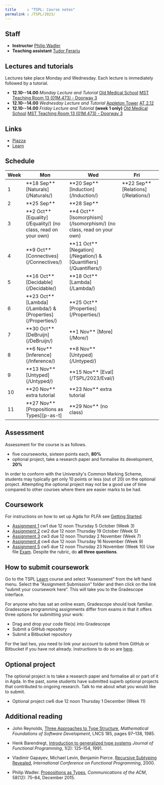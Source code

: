 ```yaml
---
title     : "TSPL: Course notes"
permalink : /TSPL/2023/
---
```



## Staff

* **Instructor**
    [Philip Wadler](https://homepages.inf.ed.ac.uk/wadler)
* **Teaching assistant**
    [Tudor Ferariu](https://www.inf.ed.ac.uk/people/students/Tudor_Ferariu.html)

## Lectures and tutorials

Lectures take place Monday and Wednesday.
Each lecture is immediately followed by a tutorial.

* **12.10--14.00** _Monday Lecture and Tutorial_
  [Old Medical School](https://www.ed.ac.uk/maps/maps?building=0113)
  [MST Teaching Room 13 (01M.473) - Doorway 3]( https://www.ed.ac.uk/timetabling-examinations/timetabling/room-bookings/bookable-rooms3/room/0113_01M_01M.473)
* **12.10--14.00** _Wednesday Lecture and Tutorial_
  [Appleton Tower](https://www.ed.ac.uk/maps/maps?building=0201)
  [AT 2.12](https://www.ed.ac.uk/timetabling-examinations/timetabling/room-bookings/bookable-rooms3/room/0201_02_2.12)
* **12.10--14.00** _Friday Lecture and Tutorial_ **(week 1 only)**
  [Old Medical School](https://www.ed.ac.uk/maps/maps?building=0113)
  [MST Teaching Room 13 (01M.473) - Doorway 3]( https://www.ed.ac.uk/timetabling-examinations/timetabling/room-bookings/bookable-rooms3/room/0113_01M_01M.473)

## Links

* [Piazza][piazza]
* [Learn][learn]
<!-- * [Lectures][lectures] -->

[piazza]: https://piazza.com/class/lmgbduj9sw0589
[lectures]: https://echo360.org.uk/section/a4451855-1138-4ae3-9c94-acd37a91c8a4/home
[learn]: https://www.learn.ed.ac.uk/ultra/courses/_108407_1/outline

## Schedule

<table>
<thead>
 <tr>
  <th scope="col">Week</th>
  <th scope="col">Mon</th>
  <th scope="col">Wed</th>
  <th scope="col">Fri<th>
 </tr>
</thead>
<tbody>
 <tr>
  <td>1</td>
  <td>**18 Sep** [Naturals](/Naturals/)</td>
  <td>**20 Sep** [Induction](/Induction/)</td>
  <td>**22 Sep** [Relations](/Relations/)</td>
 </tr>
 <tr>
  <td>2</td>
  <td>**25 Sep** </td>
  <td>**28 Sep** </td>
 </tr>
 <tr>
  <td>3</td>
  <td>**2 Oct** [Equality](/Equality/) (no class, read on your own)</td>
  <td>**4 Oct** [Isomorphism](/Isomorphism/) (no class, read on your own)</td>
 </tr>
 <tr>
  <td>4</td>
  <td>**9 Oct** [Connectives](/Connectives/)</td>
  <td>**11 Oct** [Negation](/Negation/) &amp; [Quantifiers](/Quantifiers/)</td>
 </tr>
 <tr>
  <td>5</td>
  <td>**16 Oct** [Decidable](/Decidable/)</td>
  <td>**18 Oct** [Lambda](/Lambda/)</td>
 </tr>
 <tr>
  <td>6</td>
  <td>**23 Oct** [Lambda](/Lambda/) &amp; [Properties](/Properties/)</td>
  <td>**25 Oct** [Properties](/Properties/)</td>
 </tr>
 <tr>
  <td>7</td>
  <td>**30 Oct** [DeBruijn](/DeBruijn/)</td>
  <td>**1 Nov** [More](/More/)</td>
 </tr>
 <tr>
  <td>8</td>
  <td>**6 Nov** [Inference](/Inference/)</td>
  <td>**8 Nov** [Untyped](/Untyped/)</td>
 </tr>
 <tr>
  <td>9</td>
  <td>**13 Nov** [Untyped](/Untyped/)</td>
  <td>**15 Nov** [Eval](/TSPL/2023/Eval/)</td>
 </tr>
 <tr>
  <td>10</td>
  <td>**20 Nov** extra tutorial </td>
  <td>**23 Nov** extra tutorial </td>
 </tr>
 <tr>
  <td>11</td>
  <td>**27 Nov** [Propositions as Types][p-as-t] </td>
  <td>**29 Nov** (no class) </td>
 </tr>
</tbody>
</table>


## Assessment

Assessment for the course is as follows.

* five courseworks, sixteen points each, **80%**
* optional project, take a research paper and formalise its development, **20%**

In order to conform with the University's Common Marking Scheme,
students may typically get only 10 points or less (out of 20) on the
optional project.  Attempting the optional project may not be a good
use of time compared to other courses where there are easier marks to
be had.


## Coursework

For instructions on how to set up Agda for PLFA see [Getting Started](/GettingStarted/).

* [Assignment 1](/TSPL/2023/Assignment1/) cw1 due 12 noon Thursday 5 October (Week 3)
* [Assignment 2](/TSPL/2023/Assignment2/) cw2 due 12 noon Thursday 19 October (Week 5)
* [Assignment 3](/TSPL/2023/Assignment3/) cw3 due 12 noon Thursday 2 November (Week 7)
* [Assignment 4](/TSPL/2023/Assignment4/) cw4 due 12 noon Thursday 16 November (Week 9)
* [Assignment 5][Assignment5] cw5 due 12 noon Thursday 23 November (Week 10)
  Use file [Exam][Exam]. Despite the rubric, do **all
  three questions**.

[Assignment5]: https://homepages.inf.ed.ac.uk/wadler/tspl/2023/Assignment5.pdf
[Exam]: https://homepages.inf.ed.ac.uk/wadler/tspl/2023/Exam.lagda.md


## How to submit coursework

Go to the TSPL [Learn][learn] course and select “Assessment” from the left hand
menu. Select the “Assignment Submission” folder and then click on the
link “submit your coursework here”. This will take you to the
Gradescope interface.

For anyone who has sat an online exam, Gradescope should look familiar.
Gradescope programming assignments differ from exams in that
it offers three options for submitting your work:

  *   Drag and drop your code file(s) into Gradescope
  *   Submit a GitHub repository
  *   Submit a Bitbucket repository

For the last two, you need to link your account to submit from GitHub
or Bitbucket if you have not already.  Instructions to do so are
[here](https://help.gradescope.com/article/lcn4nfvcww-student-edit-account#linking_accounts).


<!-- Assignments are submitted by running
``` bash
submit tspl cwN AssignmentN.lagda.md
```
where N is the number of the assignment. -->


## Optional project

The optional project is to take a research paper and formalise all or
part of it in Agda.  In the past, some students have submitted superb optional
projects that contributed to ongoing research.
Talk to me about what you would like to submit.
<!-- One possible paper to tackle is
[here](https://homepages.inf.ed.ac.uk/wadler/papers/coercions-jfp/coercions-jfp.pdf). -->

* Optional project cw6 due 12 noon Thursday 1 December (Week 11)

<!--
Submit the optional project by running
``` bash
submit tspl essay Essay.lagda.md
```
-->

<!--
## Mock exam

10am-12noon Monday 28 November. An online
examination with the Agda proof assistant, to let you
practice for the exam and familiarise yourself with exam conditions.
-->

## Additional reading

* John Reynolds,
  [Three Approaches to Type Structure][reynolds],
  _Mathematical Foundations of Software Development_,
  LNCS 185, pages 97–138, 1985.

* Henk Barendregt,
  [Introduction to generalized type systems][barendregt]
  _Journal of Functional Programming_, 1(2): 125–154, 1991.

* Vladimir Gapayev, Michael Levin, Benjamin Pierce.
  [Recursive Subtyping Revealed][gapayev],
  _International Conference on Functional Programming_, 2000.

* Philip Wadler.
  [Propositions as Types][p-as-t],
  _Communications of the ACM_, 58(12): 75–84, December 2015.

[reynolds]: https://homepages.inf.ed.ac.uk/wadler/papers/reynolds/three-approaches.pdf
[barendregt]: https://homepages.inf.ed.ac.uk/wadler/papers/barendregt/pure-type-systems.pdf
[gapayev]: https://homepages.inf.ed.ac.uk/wadler/papers/gapayev/gapayev-et-al-icfp2000.pdf
[p-as-t]: https://dl.acm.org/doi/10.1145/2699407

<!--
## Midterm course feedback

You may offer feedback on the course at
[https://www.surveymonkey.co.uk/r/YX7ZFYC](https://www.surveymonkey.co.uk/r/YX7ZFYC).

Please do so by 12 noon Thursday 31 October.
-->

<!--

## Mock exam

Here is the text of the [second mock](/courses/tspl/2018/Mock2.pdf)
and the exam [instructions](/courses/tspl/2018/Instructions.pdf).

-->
